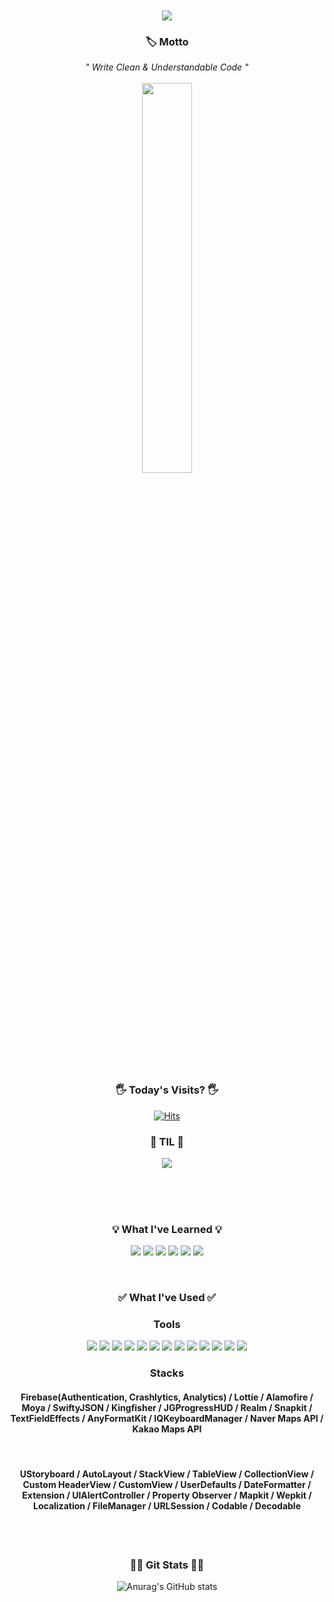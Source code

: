 <div align=center>
 
<br/>
<br/>
 
 <img src="https://capsule-render.vercel.app/api?type=cylinder&color=auto&text=KEEN&fontAlignY=45&fontSize=40&height=150&animation=blinking&desc=iOS Developer&descAlignY=70">
 
<br/>
 
 <h3 align="center"><b> 🏷 Motto </b></h3>
 <i> " Write Clean & Understandable Code " </i>
 
<br/>
<br/>
 
<img width="40%" src="https://user-images.githubusercontent.com/59866819/135971516-3d261331-3c59-40b6-9ba1-44fdac4d73e4.jpeg" />

<br/>
<br/> 
 
<h3 align="center"><b>🖐 Today's Visits? 🖐</b></h3>

[![Hits](https://hits.seeyoufarm.com/api/count/incr/badge.svg?url=https%3A%2F%2Fgithub.com%2Fkeenkim1202%2Fhit-counter&count_bg=%23FF0000&title_bg=%23E5BB2A&icon=&icon_color=%23000000&title=hits&edge_flat=true)](https://hits.seeyoufarm.com)
  
<h3 align="center"><b>🤔 TIL 🤔</b></h3>

  <a href="https://nareunhagae.tistory.com" target="_blank"><img src="https://img.shields.io/badge/blog-83B81A?style=for-the-badge&logo-bitdefender&logoColor=FFFFFF"/></a>

<br/>
<br/>
<br/>
  
<h3 align="center"><b>💡 What I've Learned 💡</b></h3>

 <a href="" target="_blank"><img src="https://img.shields.io/badge/swift-FA7343?style=for-the-badge&logo=swift&logoColor=FFFFFF"/></a>
  <a href="" target="_blank"><img src="https://img.shields.io/badge/pyhon-3776AB?style=for-the-badge&logo=python&logoColor=FFFFFF"/></a>
  <a href="" target="_blank"><img src="https://img.shields.io/badge/linux-FCC624?style=for-the-badge&logo=linux&logoColor=FFFFFF"/></a> 
  <a href="" target="_blank"><img src="https://img.shields.io/badge/r-276DC3?style=for-the-badge&logo=r&logoColor=FFFFFF"/></a>
  <a href="" target="_blank"><img src="https://img.shields.io/badge/JavaScript-F7DF1E?style=for-the-badge&logo=javascript&logoColor=FFFFFF"/></a>
  <a href="" target="_blank"><img src="https://img.shields.io/badge/flutter-02569B?style=for-the-badge&logo=flutter&logoColor=FFFFFF"/></a> 
  
<br/>

<h3 align="center"><b>✅ What I've Used ✅</b></h3>
  
 <h3><b>Tools</b></h3>
  <a href="" target="_blank"><img src="https://img.shields.io/badge/realm-39477F?style=for-the-badge&logo=realm&logoColor=FFFFFF"/></a>
  <a href="" target="_blank"><img src="https://img.shields.io/badge/cocoapods-EE3322?style=for-the-badge&logo=cocoapods&logoColor=FFFFFF"/></a>
  <a href="" target="_blank"><img src="https://img.shields.io/badge/spm-000000?style=for-the-badge&logo=apple&logoColor=FFFFFF"/></a>
  <a href="" target="_blank"><img src="https://img.shields.io/badge/carthage-5586A4?style=for-the-badge&logo=carthage&logoColor=FFFFFF"/></a> 
  <a href="" target="_blank"><img src="https://img.shields.io/badge/firebase-FFCA28?style=for-the-badge&logo=firebase&logoColor=FFFFFF"/></a>
  <a href="" target="_blank"><img src="https://img.shields.io/badge/slack-4A154B?style=for-the-badge&logo=slack&logoColor=FFFFFF"/></a>
  <a href="" target="_blank"><img src="https://img.shields.io/badge/pycharm-000000?style=for-the-badge&logo=pycharm&logoColor=FFFFFF"/></a>
  <a href="" target="_blank"><img src="https://img.shields.io/badge/vsc-007ACC?style=for-the-badge&logo=visualstudiocode&logoColor=FFFFFF"/></a> 
  <a href="" target="_blank"><img src="https://img.shields.io/badge/figma-F24E1E?style=for-the-badge&logo=figma&logoColor=FFFFFF"/></a> 
  <a href="" target="_blank"><img src="https://img.shields.io/badge/notion-000000?style=for-the-badge&logo=notion&logoColor=FFFFFF"/></a>
  <a href="" target="_blank"><img src="https://img.shields.io/badge/trello-0052CC?style=for-the-badge&logo=trello&logoColor=FFFFFF"/></a> 
  <a href="" target="_blank"><img src="https://img.shields.io/badge/git-F05032?style=for-the-badge&logo=git&logoColor=FFFFFF"/></a> 
  <a href="" target="_blank"><img src="https://img.shields.io/badge/xcode-147EFB?style=for-the-badge&logo=xcode&logoColor=FFFFFF"/></a> 
 
<br/>
  <h3><b>Stacks</b></h3>
 <h4>Firebase(Authentication, Crashlytics, Analytics) / Lottie / Alamofire / Moya / SwiftyJSON / Kingfisher / JGProgressHUD / Realm / Snapkit / TextFieldEffects / AnyFormatKit / IQKeyboardManager / Naver Maps API / Kakao Maps API
 </h4>
 <br/>

  <h4>UStoryboard / AutoLayout / StackView / TableView / CollectionView / Custom HeaderView / CustomView / UserDefaults / DateFormatter / Extension / UIAlertController / Property Observer / Mapkit / Wepkit / Localization / FileManager / URLSession / Codable / Decodable</h4>
<br/>
<br/>  

<h3 align="center"><b>✍🏻 Git Stats ✍🏻</b></h3>

![Anurag's GitHub stats](https://github-readme-stats.vercel.app/api?username=keenkim1202&show_icons=true&theme=vue-dark)
  
  
  </div>
  
  
  
